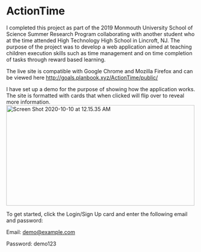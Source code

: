 # ActionTime
I completed this project as part of the 2019 Monmouth University School of Science Summer Research Program collaborating with another student who at the time attended High Technology High School in Lincroft, NJ. The purpose of the project was to develop a web application aimed at teaching children execution skills such as time management and on time completion of tasks through reward based learning.

The live site is compatible with Google Chrome and Mozilla Firefox and can be viewed here http://goals.planbook.xyz/ActionTime/public/

I have set up a demo for the purpose of showing how the application works. The site is formatted with cards that when clicked will flip over to reveal more information.
<a data-flickr-embed="true" href="https://www.flickr.com/photos/190561300@N03/50443315626/in/dateposted-public/" title="Screen Shot 2020-10-10 at 12.15.35 AM"><img src="https://live.staticflickr.com/65535/50443315626_cc7eb3a06d.jpg" width="500" height="268" alt="Screen Shot 2020-10-10 at 12.15.35 AM"></a>

To get started, click the Login/Sign Up card and enter the following email and password:

Email: demo@example.com

Password: demo123
